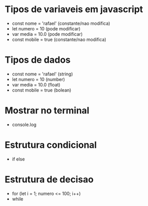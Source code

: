 # Tipos de variaveis em javascript
- const nome = 'rafael' (constante/nao modifica)
- let numero = 10 (pode modificar)
- var media = 10.0 (pode modificar)
- const mobile = true (constante/nao modifica)

# Tipos de dados
- const nome = 'rafael' (string)
- let numero = 10 (number)
- var media = 10.0 (float)
- const mobile = true (bolean)

# Mostrar no terminal
- console.log

# Estrutura condicional
- if else

# Estrutura de decisao
- for (let i = 1; numero <= 100; i++)
- while 

